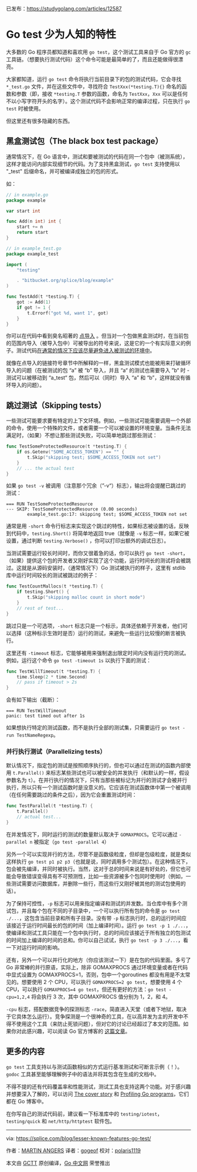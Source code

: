 已发布：https://studygolang.com/articles/12587

# Go test 少为人知的特性

大多数的 Go 程序员都知道和喜欢用 `go test`，这个测试工具来自于 Go 官方的 `gc` 工具链。（想要执行测试代码）这个命令可能是最简单的了，而且还能做得很漂亮。

大家都知道，运行 `go test` 命令将执行当前目录下的包的测试代码，它会寻找 `*_test.go` 文件，并在这些文件中，寻找符合 `TestXxx(*testing.T){}` 命名的函数和参数（即，接收 `*testing.T` 参数的函数，命名为 `TestXxx`，`Xxx` 可以是任何不以小写字符开头的名字）。这个测试代码不会影响正常的编译过程，只在执行 `go test` 时被使用。

但这里还有很多隐藏的东西。

## 黑盒测试包（The black box test package）

通常情况下，在 Go 语言中，测试和要被测试的代码在同一个包中（被测系统），这样才能访问内部实现细节的代码。为了支持黑盒测试，`go test` 支持使用以 "_test" 后缀命名，并可被编译成独立的包的形式。

如：

```go
// in example.go
package example

var start int

func Add(n int) int {
	start += n
	return start
}

// in example_test.go
package example_test

import (
	"testing"

	. "bitbucket.org/splice/blog/example"
)

func TestAdd(t *testing.T) {
	got := Add(1)
	if got != 1 {
		t.Errorf("got %d, want 1", got)
	}
}
```

你可以在代码中看到臭名昭著的 [点导入](https://golang.org/ref/spec#Import_declarations) 。但当对一个包做黑盒测试时，在当前包的范围内导入（被导入包中）可被导出的符号来说，这是它的一个有实际意义的例子。测试代码[在通常的情况下应该尽量避免进入被测试的环境中](https://code.google.com/p/go-wiki/wiki/CodeReviewComments#Import_Dot)。

就像在点导入的链接符号章节中所解释的一样，黑盒测试模式也能被用来打破循环导入的问题（在被测试的包 “a” 被 “b” 导入，并且 “a“ 的测试也需要导入 ”b“ 时 - 测试可以被移动到 “a_test“ 包，然后可以（同时）导入 “a” 和 “b”，这样就没有循环导入的问题）。

## 跳过测试（Skipping tests）

一些测试可能要求要有特定的上下文环境。例如，一些测试可能需要调用一个外部的命令，使用一个特殊的文件，或者需要一个可以被设置的环境变量。当条件无法满足时，（如果）不想让那些测试失败，可以简单地跳过那些测试：

```go
func TestSomeProtectedResource(t *testing.T) {
	if os.Getenv("SOME_ACCESS_TOKEN") == "" {
		t.Skip("skipping test; $SOME_ACCESS_TOKEN not set")
	}
	// ... the actual test
}
```

如果 `go test -v` 被调用（注意那个冗余（”-v“）标志），输出将会提醒已跳过的测试：

```
=== RUN TestSomeProtectedResource
--- SKIP: TestSomeProtectedResource (0.00 seconds)
		example_test.go:17: skipping test; $SOME_ACCESS_TOKEN not set
```

通常是用 `-short` 命令行标志来实现这个跳过的特性，如果标志被设置的话，反映到代码中，`testing.Short()` 将简单地返回 true（就像是 `-v` 标志一样，如果它被设置，通过判断 `testing.Verbose()` ，你可以打印出额外的调试日志）。

当测试需要运行较长时间时，而你又很着急的话，你可以执行 `go test -short`，（如果）提供这个包的开发者又刚好实现了这个功能，运行时间长的测试将会被跳过。这就是从源码安装时，（通常情况下）Go 测试被执行的样子，这里有 stdlib 库中运行时间较长的测试被跳过的例子：

```go
func TestCountMallocs(t *testing.T) {
	if testing.Short() {
		t.Skip("skipping malloc count in short mode")
	}
	// rest of test...
}
```

跳过只是一个可选项，`-short` 标志只是一个标示，具体还依赖于开发者，他们可以选择（这种标示生效时是否）运行的测试，来避免一些运行比较慢的断言被执行。

这里还有 `-timeout` 标志，它能够被用来强制退出限定时间内没有运行完的测试。例如，运行这个命令 `go test -timeout 1s` 以执行下面的测试：

```go
func TestWillTimeout(t *testing.T) {
	time.Sleep(2 * time.Second)
	// pass if timeout > 2s
}
```

会有如下输出（截断）：

```
=== RUN TestWillTimeout
panic: test timed out after 1s
```

如果想执行特定的测试函数，而不是执行全部的测试集，只需要运行 `go test -run TestNameRegexp`。

### 并行执行测试（Parallelizing tests）

默认情况下，指定包的测试是按照顺序执行的，但也可以通过在测试的函数内部使用 `t.Parallel()` 来标志某些测试也可以被安全的并发执行（和默认的一样，假设参数名为 `t`）。在并行执行的情况下，只有当那些被标记为并行的测试才会被并行执行，所以只有一个测试函数时是没意义的。它应该在测试函数体中第一个被调用（在任何需要跳过的条件之后），因为它会重置测试时间：

```go
func TestParallel(t *testing.T) {
	t.Parallel()
	// actual test...
}
```

在并发情况下，同时运行的测试的数量默认取决于 `GOMAXPROCS`。它可以通过 `-parallel n` 被指定（`go test -parallel 4`）

另外一个可以实现并行的方法，尽管不是函数级粒度，但却是包级粒度，就是类似这样执行 `go test p1 p2 p3`（也就是说，同时调用多个测试包）。在这种情况下，包会被先编译，并同时被执行。当然，这对于总的时间来说是有好处的，但它也可能会导致错误变得具有不可预测性，比如一些资源被多个包同时使用时（例如，一些测试需要访问数据库，并删除一些行，而这些行又刚好被其他的测试包使用的话）。

为了保持可控性，`-p` 标志可以用来指定编译和测试的并发数。当仓库中有多个测试包，并且每个包在不同的子目录中，一个可以执行所有包的命令是 `go test ./...`，这包含当前目录和所有子目录。没有带 `-p` 标志执行时，总的运行时间应该接近于运行时间最长的包的时间（加上编译时间）。运行 `go test -p 1 ./...`，使编译和测试工具只能在一个包中执行时，总的时间应该接近于所有独立的包测试的时间加上编译的时间的总和。你可以自己试试，执行 `go test -p 3 ./...`，看一下对运行时间的影响。

还有，另外一个可以并行化的地方（你应该测试一下）是在包的代码里面。多亏了 Go 非常棒的并行原语，实际上，除非 GOMAXPROCS 通过环境变量或者在代码中显式设置为 GOMAXPROCS=1，否则，包中一个goroutines 都没有用是不太常见的。想要使用 2 个 CPU，可以执行 `GOMAXPROCS=2 go test`，想要使用 4 个 CPU，可以执行 `GOMAXPROCS=4 go test`，但还有更好的方法：`go test -cpu=1,2,4` 将会执行 3 次，其中 GOMAXPROCS 值分别为 1，2，和 4。

`-cpu` 标志，搭配数据竞争的探测标志 `-race`，简直进入天堂（或者下地狱，取决于它具体怎么运行）。竞争探测是一个很神奇的工具，在以高并发为主的开发中不得不使用这个工具（来防止死锁问题），但对它的讨论已经超过了本文的范围。如果你对此感兴趣，可以阅读 Go 官方博客的 [这篇文章](http://blog.golang.org/race-detector)。

## 更多的内容

`go test` 工具支持以与测试函数相似的方式运行基准测试和可断言示例（！）。`godoc` 工具甚至能够理解例子中的语法并将其包含在生成的文档中。

不得不提的还有代码覆盖率和性能测试，测试工具也支持这两个功能。对于感兴趣并想要深入了解的，可以访问 [The cover story](http://blog.golang.org/cover) 和 [Profiling Go programs](http://blog.golang.org/profiling-go-programs)，它们都在 Go 博客中。

在你写自己的测试代码前，建议看一下标准库中的 `testing/iotest`，`testing/quick` 和 `net/http/httptest` 软件包。

----------------

via: https://splice.com/blog/lesser-known-features-go-test/

作者：[MARTIN ANGERS](https://splice.com/blog/author/martin/)
译者：[gogeof](https://github.com/gogeof)
校对：[polaris1119](https://github.com/polaris1119)

本文由 [GCTT](https://github.com/studygolang/GCTT) 原创编译，[Go 中文网](https://studygolang.com/) 荣誉推出


